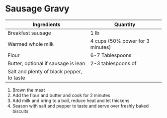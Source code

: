 Sausage Gravy
=============

Ingredients | Quantity
-|-
Breakfast sausage |1 lb 
Warmed whole milk |4 cups (50% power for 3 minutes)
Flour |6-7 Tablespoons 
Butter, optional if sausage is lean | 2-3 tablespoons of 
Salt and plenty of black pepper, to taste | 

1. Brown the meat
2. Add the flour and butter and cook for 2 minutes
3. Add milk and bring to a boil, reduce heat and let thickens
4. Season with salt and pepper to taste and serve over freshly baked biscuits

